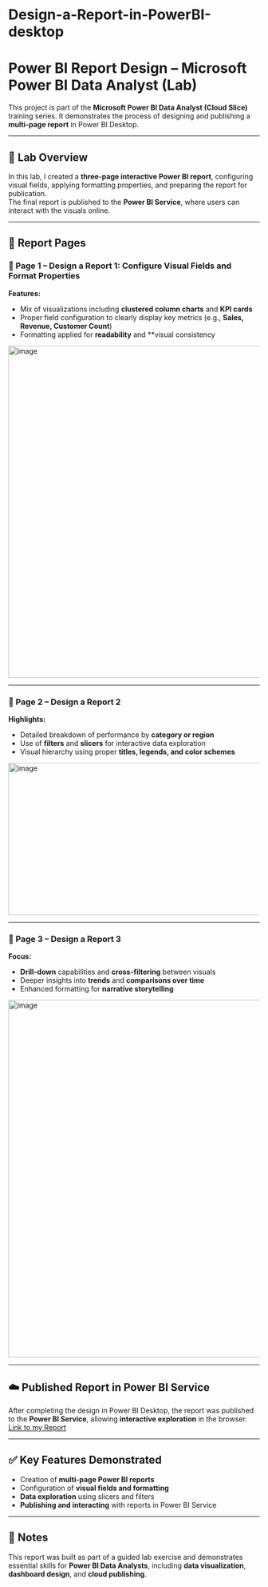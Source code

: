 # Design-a-Report-in-PowerBI-desktop
# Power BI Report Design – Microsoft Power BI Data Analyst (Lab)

This project is part of the **Microsoft Power BI Data Analyst (Cloud Slice)** training series. It demonstrates the process of designing and publishing a **multi-page report** in Power BI Desktop.

---

## 🧪 Lab Overview
In this lab, I created a **three-page interactive Power BI report**, configuring visual fields, applying formatting properties, and preparing the report for publication.  
The final report is published to the **Power BI Service**, where users can interact with the visuals online.

---

## 📄 Report Pages

### 📘 Page 1 – Design a Report 1: Configure Visual Fields and Format Properties
**Features:**
- Mix of visualizations including **clustered column charts** and **KPI cards**  
- Proper field configuration to clearly display key metrics (e.g., **Sales, Revenue, Customer Count**)  
- Formatting applied for **readability** and **visual consistency
<img width="1190" height="664" alt="image" src="https://github.com/user-attachments/assets/0d228202-33c2-4987-9dab-76132f5bf2d3" />

---

### 📙 Page 2 – Design a Report 2
**Highlights:**
- Detailed breakdown of performance by **category or region**  
- Use of **filters** and **slicers** for interactive data exploration  
- Visual hierarchy using proper **titles, legends, and color schemes**
<img width="1137" height="304" alt="image" src="https://github.com/user-attachments/assets/c7ebb83c-bf96-4cb8-9354-9703f76b4186" />


---

### 📗 Page 3 – Design a Report 3
**Focus:**
- **Drill-down** capabilities and **cross-filtering** between visuals  
- Deeper insights into **trends** and **comparisons over time**  
- Enhanced formatting for **narrative storytelling**
<img width="1244" height="715" alt="image" src="https://github.com/user-attachments/assets/b00d06cf-0262-4529-a044-f46ac0c9e6ce" />

---

## ☁️ Published Report in Power BI Service
After completing the design in Power BI Desktop, the report was published to the **Power BI Service**, allowing **interactive exploration** in the browser.
[Link to my Report](https://app.powerbi.com/view?r=eyJrIjoiZWZhMGZhY2MtYTNmZS00OWEzLThlYjYtODk0ZWMzNTJkYzA4IiwidCI6IjNlYTdjMTI4LWM2MDEtNDQ3OS1hMDAzLWUxNGQwMGMwYjVjYiJ9)

---

## ✅ Key Features Demonstrated
- Creation of **multi-page Power BI reports**  
- Configuration of **visual fields and formatting**  
- **Data exploration** using slicers and filters  
- **Publishing and interacting** with reports in Power BI Service

---

## 📌 Notes
This report was built as part of a guided lab exercise and demonstrates essential skills for **Power BI Data Analysts**, including **data visualization**, **dashboard design**, and **cloud publishing**.
